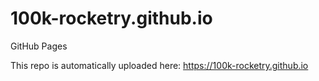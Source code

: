 # 100k-rocketry.github.io
GitHub Pages

This repo is automatically uploaded here: https://100k-rocketry.github.io
